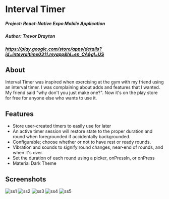 # Interval Timer

##### Project: React-Native Expo Mobile Application
##### Author: Trevor Drayton
##### https://play.google.com/store/apps/details?id=intevraltime0311.myapp&hl=en_CA&gl=US
## About 

Interval Timer was inspired when exercising at the gym with my friend using an interval timer. I was complaining about adds and features that I wanted. My friend said "why don't you just make one?". Now it's on the play store for free for anyone else who wants to use it.

## Features
- Store user-created timers to easily use for later
- An active timer session will restore state to the proper duration and round when foregrounded if accidentally backgrounded.
- Configurable; choose whether or not to have rest or ready rounds.
- Vibration and sounds to signify round changes, near-end of rounds, and when it's over.
- Set the duration of each round using a picker, onPressIn, or onPress
- Material Dark Theme

## Screenshots
![ss1](https://github.com/TrevorDrayton03/Interval-Timer/assets/56656811/74bfbe2c-729f-49f5-b958-2c5360b56363)
![ss2](https://github.com/TrevorDrayton03/Interval-Timer/assets/56656811/9604aab8-18f7-493d-8994-94cb9f567f00)
![ss3](https://github.com/TrevorDrayton03/Interval-Timer/assets/56656811/1e7b3b10-57e1-4ff1-97db-f615eddb58d2)
![ss4](https://github.com/TrevorDrayton03/Interval-Timer/assets/56656811/343dbbbb-8391-4080-84af-70f493910b66)
![ss5](https://github.com/TrevorDrayton03/Interval-Timer/assets/56656811/1710717a-a91c-4a76-894b-ba4303238adf)
